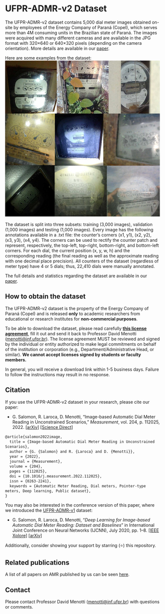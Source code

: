 # UFPR-ADMR-v2 Dataset

The UFPR-ADMR-v2 dataset contains 5,000 dial meter images obtained on-site by employees of the Energy Company of Paraná (Copel), which serves more than 4M consuming units in the Brazilian state of Paraná. The images were acquired with many different cameras and are available in the JPG format with 320×640 or 640×320 pixels (depending on the camera orientation). More details are available in our [paper](./pdfs/salomon2022image.pdf).

Here are some examples from the dataset:  
<img src="./media/samples.jpg" width="520" height="507" />

The dataset is split into three subsets: training (3,000 images), validation (1,000 images) and testing (1,000 images). Every image has the following annotations available in a .txt file: the counter’s corners (x1, y1), (x2, y2), (x3, y3), (x4, y4). The corners can be used to rectify the counter patch and represent, respectively, the top-left, top-right, bottom-right, and bottom-left corners. For each dial, the current position (x, y, w, h) and the corresponding reading (the final reading as well as the approximate reading with one decimal place precision). All counters of the dataset (regardless of meter type) have 4 or 5 dials; thus, 22,410 dials were manually annotated. 

The full details and statistics regarding the dataset are available in our [paper](./pdfs/salomon2022image.pdf).

## How to obtain the dataset

The UFPR-ADMR-v2 dataset is the property of the Energy Company of Paraná (Copel) and is released **only** to academic researchers from educational or research institutes for **non-commercial purposes**. 

To be able to download the dataset, please read carefully [**this license agreement**](./pdfs/license-agreement.pdf), fill it out and send it back to Professor David Menotti ([menotti@inf.ufpr.br](mailto:menotti@inf.ufpr.br)). The license agreement MUST be reviewed and signed by the individual or entity authorized to make legal commitments on behalf of the institution or corporation (e.g., Department/Administrative Head, or similar). **We cannot accept licenses signed by students or faculty members.**

In general, you will receive a download link within 1-5 business days. Failure to follow the instructions may result in no response.

## Citation

If you use the UFPR-ADMR-v2 dataset in your research, please cite our paper:

* G. Salomon, R. Laroca, D. Menotti, “Image-based Automatic Dial Meter Reading in Unconstrained Scenarios,” *Measurement*, vol. 204, p. 112025, 2022. [[arXiv]](https://arxiv.org/abs/2201.02850) [[Science Direct]](https://doi.org/10.1016/j.measurement.2022.112025)

```
@article{salomon2022image,
  title = {Image-based Automatic Dial Meter Reading in Unconstrained Scenarios},
  author = {G. {Salomon} and R. {Laroca} and D. {Menotti}},
  year = {2022},
  journal = {Measurement},
  volume = {204},
  pages = {112025},
  doi = {10.1016/j.measurement.2022.112025},
  issn = {0263-2241},
  keywords = {Automatic Meter Reading, Dial meters, Pointer-type meters, Deep learning, Public dataset},
}
```

You may also be interested in the conference version of this paper, where we introduced the [UFPR-ADMR-v1](https://web.inf.ufpr.br/vri/databases/ufpr-admr/) dataset:

* G. Salomon, R. Laroca, D. Menotti, “*Deep Learning for Image-based Automatic Dial Meter Reading: Dataset and Baselines*” in International Joint Conference on Neural Networks (IJCNN), July 2020, pp. 1–8. [[IEEE Xplore]](https://www.doi.org/10.1109/IJCNN48605.2020.9207318) [[arXiv]](https://arxiv.org/abs/2005.03106)

Additionally, consider showing your support by starring (:star:) this repository.

## Related publications

A list of all papers on AMR published by us can be seen [here](https://scholar.google.com/scholar?hl=pt-BR&as_sdt=0%2C5&as_ylo=2019&q=allintitle%3A+meter+reading+author%3A%22David+Menotti%22&btnG=).

## Contact

Please contact Professor David Menotti ([menotti@inf.ufpr.br](mailto:menotti@inf.ufpr.br)) with questions or comments.
